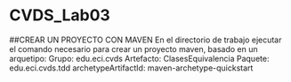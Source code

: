 # CVDS_Lab03
##CREAR UN PROYECTO CON MAVEN
En el directorio de trabajo ejecutar el comando necesario para crear un proyecto maven, basado en un arquetipo:
Grupo: edu.eci.cvds
Artefacto: ClasesEquivalencia
Paquete: edu.eci.cvds.tdd
archetypeArtifactId: maven-archetype-quickstart
